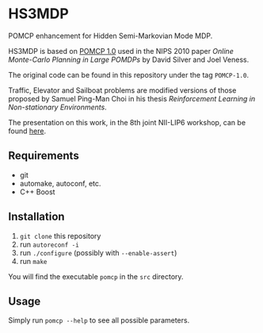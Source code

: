 # HS3MDP

POMCP enhancement for Hidden Semi-Markovian Mode MDP.

HS3MDP is based on [POMCP 1.0](http://www0.cs.ucl.ac.uk/staff/D.Silver/web/Applications.html) used in the NIPS 2010 paper
_Online Monte-Carlo Planning in Large POMDPs_ by David Silver and Joel Veness.

The original code can be found in this repository under the tag ```POMCP-1.0```.

Traffic, Elevator and Sailboat problems are modified versions of those proposed by Samuel Ping-Man Choi in his thesis _Reinforcement Learning in Non-stationary Environments_.

The presentation on this work, in the 8th joint NII-LIP6 workshop, can be found [here](https://speakerdeck.com/ehadoux/extending-and-solving-hm-mdp).

## Requirements
* git
* automake, autoconf, etc.
* C++ Boost

## Installation
1. ```git clone``` this repository
2. run ```autoreconf -i```
3. run ```./configure``` (possibly with ```--enable-assert```)
4. run ```make```

You will find the executable ```pomcp``` in the ```src``` directory.

## Usage
Simply run ```pomcp --help``` to see all possible parameters.
